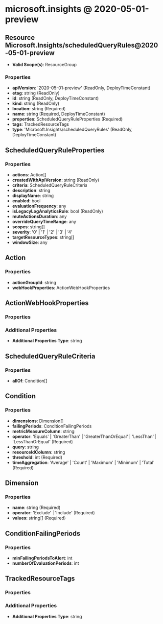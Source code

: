 # microsoft.insights @ 2020-05-01-preview

## Resource Microsoft.Insights/scheduledQueryRules@2020-05-01-preview
* **Valid Scope(s)**: ResourceGroup
### Properties
* **apiVersion**: '2020-05-01-preview' (ReadOnly, DeployTimeConstant)
* **etag**: string (ReadOnly)
* **id**: string (ReadOnly, DeployTimeConstant)
* **kind**: string (ReadOnly)
* **location**: string (Required)
* **name**: string (Required, DeployTimeConstant)
* **properties**: ScheduledQueryRuleProperties (Required)
* **tags**: TrackedResourceTags
* **type**: 'Microsoft.Insights/scheduledQueryRules' (ReadOnly, DeployTimeConstant)

## ScheduledQueryRuleProperties
### Properties
* **actions**: Action[]
* **createdWithApiVersion**: string (ReadOnly)
* **criteria**: ScheduledQueryRuleCriteria
* **description**: string
* **displayName**: string
* **enabled**: bool
* **evaluationFrequency**: any
* **isLegacyLogAnalyticsRule**: bool (ReadOnly)
* **muteActionsDuration**: any
* **overrideQueryTimeRange**: any
* **scopes**: string[]
* **severity**: '0' | '1' | '2' | '3' | '4'
* **targetResourceTypes**: string[]
* **windowSize**: any

## Action
### Properties
* **actionGroupId**: string
* **webHookProperties**: ActionWebHookProperties

## ActionWebHookProperties
### Properties
### Additional Properties
* **Additional Properties Type**: string

## ScheduledQueryRuleCriteria
### Properties
* **allOf**: Condition[]

## Condition
### Properties
* **dimensions**: Dimension[]
* **failingPeriods**: ConditionFailingPeriods
* **metricMeasureColumn**: string
* **operator**: 'Equals' | 'GreaterThan' | 'GreaterThanOrEqual' | 'LessThan' | 'LessThanOrEqual' (Required)
* **query**: string
* **resourceIdColumn**: string
* **threshold**: int (Required)
* **timeAggregation**: 'Average' | 'Count' | 'Maximum' | 'Minimum' | 'Total' (Required)

## Dimension
### Properties
* **name**: string (Required)
* **operator**: 'Exclude' | 'Include' (Required)
* **values**: string[] (Required)

## ConditionFailingPeriods
### Properties
* **minFailingPeriodsToAlert**: int
* **numberOfEvaluationPeriods**: int

## TrackedResourceTags
### Properties
### Additional Properties
* **Additional Properties Type**: string

